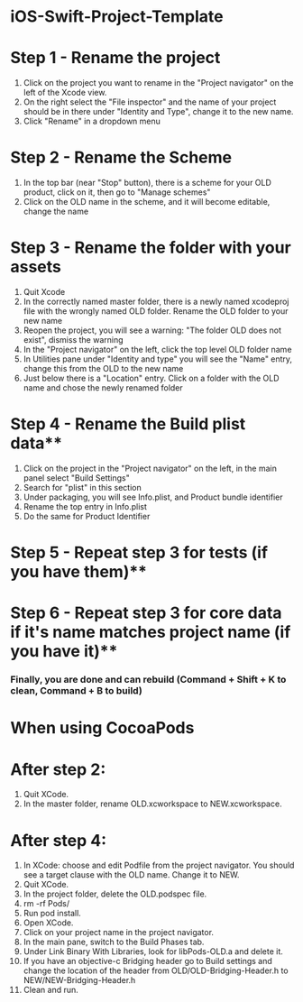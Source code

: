 # iOS-Swift-Project-Template
# Step 1 - Rename the project

1. Click on the project you want to rename in the "Project navigator" on the left of the Xcode view.
2. On the right select the "File inspector" and the name of your project should be in there under "Identity and Type", change it to the new name.
3. Click "Rename" in a dropdown menu

# Step 2 - Rename the Scheme

1. In the top bar (near "Stop" button), there is a scheme for your OLD product, click on it, then go to "Manage schemes"
2. Click on the OLD name in the scheme, and it will become editable, change the name

# Step 3 - Rename the folder with your assets

1. Quit Xcode
2. In the correctly named master folder, there is a newly named xcodeproj file with the wrongly named OLD folder. Rename the OLD folder to your new name
3. Reopen the project, you will see a warning: "The folder OLD does not exist", dismiss the warning
4. In the "Project navigator" on the left, click the top level OLD folder name
5. In Utilities pane under "Identity and type" you will see the "Name" entry, change this from the OLD to the new name
6. Just below there is a "Location" entry. Click on a folder with the OLD name and chose the newly renamed folder

# Step 4 - Rename the Build plist data**

1. Click on the project in the "Project navigator" on the left, in the main panel select "Build Settings"
2. Search for "plist" in this section
3. Under packaging, you will see Info.plist, and Product bundle identifier
4. Rename the top entry in Info.plist
5. Do the same for Product Identifier

# Step 5 - Repeat step 3 for tests (if you have them)**
# Step 6 - Repeat step 3 for core data if it's name matches project name (if you have it)**

### Finally, you are done and can rebuild (Command + Shift + K to clean, Command + B to build)

# When using CocoaPods
# After step 2:

1. Quit XCode.
2. In the master folder, rename OLD.xcworkspace to NEW.xcworkspace.

# After step 4:

1. In XCode: choose and edit Podfile from the project navigator. You should see a target clause with the OLD name. Change it to NEW.
2. Quit XCode.
3. In the project folder, delete the OLD.podspec file.
4. rm -rf Pods/
5. Run pod install.
6. Open XCode.
7. Click on your project name in the project navigator.
8. In the main pane, switch to the Build Phases tab.
9. Under Link Binary With Libraries, look for libPods-OLD.a and delete it.
10. If you have an objective-c Bridging header go to Build settings and change the location of the header from OLD/OLD-Bridging-Header.h to NEW/NEW-Bridging-Header.h
11. Clean and run.
